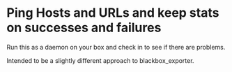 # Ping Hosts and URLs and keep stats on successes and failures

Run this as a daemon on your box and check in to see if there are problems.

Intended to be a slightly different approach to blackbox_exporter.

